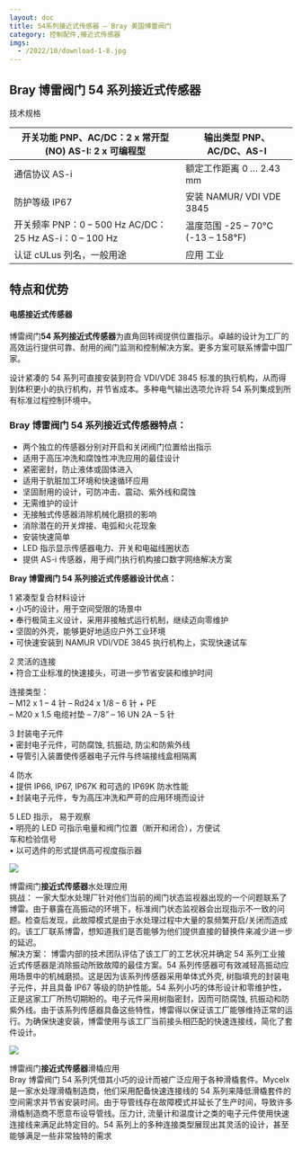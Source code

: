 ```yaml
---
layout: doc
title: 54系列接近式传感器 – Bray 美国博雷阀门
category: 控制配件,接近式传感器
imgs:
  - /2022/10/download-1-8.jpg
---
```


## Bray 博雷阀门 54 系列接近式传感器

技术规格

| 开关功能 PNP、AC/DC：2 x 常开型 (NO) AS-I: 2 x 可编程型 | 输出类型 PNP、AC/DC、AS-I          |
| ------------------------------------------------------- | ---------------------------------- |
| 通信协议 AS-i                                           | 额定工作距离 0 … 2.43 mm           |
| 防护等级 IP67                                           | 安装 NAMUR/ VDI VDE 3845           |
| 开关频率 PNP：0 – 500 Hz AC/DC：25 Hz AS-i：0 – 100 Hz  | 温度范围 \-25 – 70°C (-13 – 158°F) |
| 认证 cULus 列名，一般用途                               | 应用 工业                          |

## 特点和优势

#### 电感接近式传感器

博雷阀门**54 系列接近式传感器**为直角回转阀提供位置指示。卓越的设计为工厂的高效运行提供可靠、耐用的阀门监测和控制解决方案。更多方案可联系博雷中国厂家。

设计紧凑的 54 系列可直接安装到符合 VDI/VDE 3845 标准的执行机构，从而得到体积更小的执行机构，并节省成本。多种电气输出选项允许将 54 系列集成到所有标准过程控制环境中。

### **Bray 博雷阀门 54 系列接近式传感器**特点：

- 两个独立的传感器分别对开启和关闭阀门位置给出指示
- 适用于高压冲洗和腐蚀性冲洗应用的最佳设计
- 紧密密封，防止液体或固体进入
- 适用于肮脏加工环境和快速循环应用
- 坚固耐用的设计，可防冲击、震动、紫外线和腐蚀
- 无需维护的设计
- 无接触式传感器消除机械化磨损的影响
- 消除潜在的开关焊接、电弧和火花现象
- 安装快速简单
- LED 指示显示传感器电力、开关和电磁线圈状态
- 提供 AS-i 传感器，用于阀门执行机构接口数字网络解决方案

**Bray 博雷阀门 54 系列接近式传感器设计优点：**

1 紧凑型复合材料设计  
• 小巧的设计，用于空间受限的场景中  
• 奉行极简主义设计，采用非接触式运行机制，继续迈向零维护  
• 坚固的外壳，能够更好地适应户外工业环境  
• 可快速安装到 NAMUR VDI/VDE 3845 执行机构上，实现快速试车

2 灵活的连接  
• 符合工业标准的快速接头，可进一步节省安装和维护时间

连接类型：  
– M12 x 1 – 4 针 – Rd24 x 1/8 – 6 针 + PE  
– M20 x 1.5 电缆衬垫 – 7/8” – 16 UN 2A – 5 针

3 封装电子元件  
• 密封电子元件，可防腐蚀, 抗振动, 防尘和防紫外线  
• 导管引入装置使传感器电子元件与终端接线盒相隔离

4 防水  
• 提供 IP66, IP67, IP67K 和可选的 IP69K 防水性能  
• 封装电子元件，专为高压冲洗和严苛的应用环境而设计

5 LED 指示， 易于观察  
• 明亮的 LED 可指示电量和阀门位置（断开和闭合），方便试  
车和检验信号  
• 以可选件的形式提供高可视度指示器

![](/2022/10/%E6%88%AA%E5%B1%8F2022-10-15-%E4%B8%8B%E5%8D%883.16.22.png)

博雷阀门**接近式传感器**水处理应用  
挑战： 一家大型水处理厂针对他们当前的阀门状态监视器出现的一个问题联系了博雷。由于暴露在高振动的环境下，标准阀门状态监视器会出现指示不一致的问题。检查后发现，此故障模式是由于水处理过程中大量的泵频繁开启/关闭而造成的。该工厂联系博雷，想知道我们是否能够为他们提供直接的替换件来减少进一步的延迟。  
解决方案： 博雷内部的技术团队评估了该工厂的工艺状况并确定 54 系列工业接近式传感器是消除振动所致故障的最佳方案。54 系列传感器可有效减轻高振动应用场景中的机械磨损。这是因为该系列传感器采用单体式外壳, 树脂填充的封装电子元件，并且具备 IP67 等级的防护性能。54 系列小巧的体形设计和零维护性，正是这家工厂所热切期盼的。电子元件采用树脂密封，因而可防腐蚀, 抗振动和防紫外线。由于该系列传感器具备这些特性，博雷得以保证该工厂能够维持正常的运行。为确保快速安装，博雷使用与该工厂当前接头相匹配的快速连接线，简化了套件设计。

![](/2022/10/%E6%88%AA%E5%B1%8F2022-10-15-%E4%B8%8B%E5%8D%883.16.29.png)

博雷阀门**接近式传感器**滑橇应用  
Bray 博雷阀门 54 系列凭借其小巧的设计而被广泛应用于各种滑橇套件。Mycelx 是一家水处理滑橇制造商，他们采用配备快速连接线的 54 系列来降低滑橇套件的空间需求并节省安装时间。由于导管线存在故障模式并延长了生产时间，导致许多滑橇制造商不愿意布设导管线。压力计, 流量计和温度计之类的电子元件使用快速连接线来满足此特定目的。54 系列上的多种连接类型展现出其灵活的设计，甚至能够满足一些非常独特的需求
